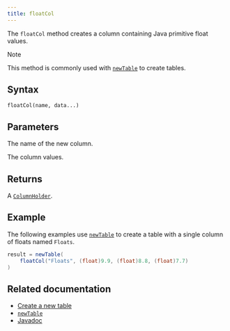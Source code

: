 ```yaml
---
title: floatCol
---
```


The `floatCol` method creates a column containing Java primitive float values.

> [!NOTE]
> This method is commonly used with [`newTable`](./newTable.md) to create tables.

## Syntax

```
floatCol(name, data...)
```

## Parameters

<ParamTable>
<Param name="name" type="String">

The name of the new column.

</Param>
<Param name="data" type="float...">

The column values.

</Param>
</ParamTable>

## Returns

A [`ColumnHolder`](/core/javadoc/io/deephaven/engine/table/impl/util/ColumnHolder.html).

## Example

The following examples use [`newTable`](./newTable.md) to create a table with a single column of floats named `Floats`.

```groovy
result = newTable(
    floatCol("Floats", (float)9.9, (float)8.8, (float)7.7)
)
```

## Related documentation

- [Create a new table](../../../how-to-guides/new-and-empty-table.md#newtable)
- [`newTable`](./newTable.md)
- [Javadoc](https://deephaven.io/core/javadoc/io/deephaven/engine/util/TableTools.html#floatCol(java.lang.String,float...))
